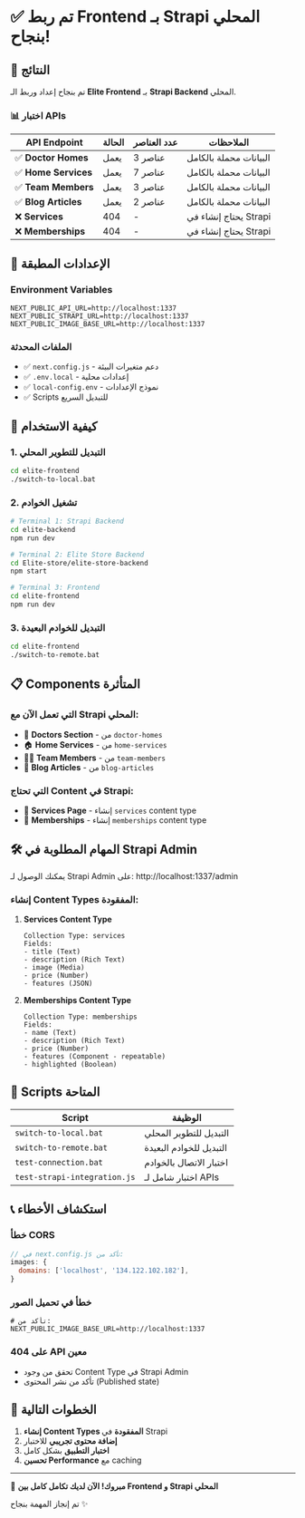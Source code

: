 # ✅ تم ربط Frontend بـ Strapi المحلي بنجاح!

## 🎉 النتائج

تم بنجاح إعداد وربط الـ **Elite Frontend** بـ **Strapi Backend** المحلي.

### 📊 اختبار APIs

| API Endpoint | الحالة | عدد العناصر | الملاحظات |
|--------------|--------|-------------|-----------|
| ✅ **Doctor Homes** | يعمل | 3 عناصر | البيانات محملة بالكامل |
| ✅ **Home Services** | يعمل | 7 عناصر | البيانات محملة بالكامل |
| ✅ **Team Members** | يعمل | 3 عناصر | البيانات محملة بالكامل |
| ✅ **Blog Articles** | يعمل | 2 عناصر | البيانات محملة بالكامل |
| ❌ **Services** | 404 | - | يحتاج إنشاء في Strapi |
| ❌ **Memberships** | 404 | - | يحتاج إنشاء في Strapi |

## 🔧 الإعدادات المطبقة

### Environment Variables
```env
NEXT_PUBLIC_API_URL=http://localhost:1337
NEXT_PUBLIC_STRAPI_URL=http://localhost:1337
NEXT_PUBLIC_IMAGE_BASE_URL=http://localhost:1337
```

### الملفات المحدثة
- ✅ `next.config.js` - دعم متغيرات البيئة
- ✅ `.env.local` - إعدادات محلية
- ✅ `local-config.env` - نموذج الإعدادات
- ✅ Scripts للتبديل السريع

## 🚀 كيفية الاستخدام

### 1. التبديل للتطوير المحلي
```bash
cd elite-frontend
./switch-to-local.bat
```

### 2. تشغيل الخوادم
```bash
# Terminal 1: Strapi Backend
cd elite-backend
npm run dev

# Terminal 2: Elite Store Backend  
cd Elite-store/elite-store-backend
npm start

# Terminal 3: Frontend
cd elite-frontend
npm run dev
```

### 3. التبديل للخوادم البعيدة
```bash
cd elite-frontend
./switch-to-remote.bat
```

## 📋 Components المتأثرة

### التي تعمل الآن مع Strapi المحلي:
- 🏥 **Doctors Section** - من `doctor-homes`
- 🏠 **Home Services** - من `home-services`  
- 👨‍⚕️ **Team Members** - من `team-members`
- 📰 **Blog Articles** - من `blog-articles`

### التي تحتاج Content في Strapi:
- 🔧 **Services Page** - إنشاء `services` content type
- 💎 **Memberships** - إنشاء `memberships` content type

## 🛠️ المهام المطلوبة في Strapi Admin

يمكنك الوصول لـ Strapi Admin على: http://localhost:1337/admin

### إنشاء Content Types المفقودة:

1. **Services Content Type**
   ```
   Collection Type: services
   Fields:
   - title (Text)
   - description (Rich Text)
   - image (Media)
   - price (Number)
   - features (JSON)
   ```

2. **Memberships Content Type**
   ```
   Collection Type: memberships
   Fields:
   - name (Text)
   - description (Rich Text)
   - price (Number)
   - features (Component - repeatable)
   - highlighted (Boolean)
   ```

## 🔄 Scripts المتاحة

| Script | الوظيفة |
|--------|---------|
| `switch-to-local.bat` | التبديل للتطوير المحلي |
| `switch-to-remote.bat` | التبديل للخوادم البعيدة |
| `test-connection.bat` | اختبار الاتصال بالخوادم |
| `test-strapi-integration.js` | اختبار شامل لـ APIs |

## 📞 استكشاف الأخطاء

### خطأ CORS
```javascript
// في next.config.js تأكد من:
images: {
  domains: ['localhost', '134.122.102.182'],
}
```

### خطأ في تحميل الصور
```env
# تأكد من:
NEXT_PUBLIC_IMAGE_BASE_URL=http://localhost:1337
```

### 404 على API معين
- تحقق من وجود Content Type في Strapi Admin
- تأكد من نشر المحتوى (Published state)

## 🎯 الخطوات التالية

1. **إنشاء Content Types المفقودة** في Strapi
2. **إضافة محتوى تجريبي** للاختبار
3. **اختبار التطبيق** بشكل كامل
4. **تحسين Performance** مع caching

---

🎉 **مبروك! الآن لديك تكامل كامل بين Frontend و Strapi المحلي**

تم إنجاز المهمة بنجاح ✨
